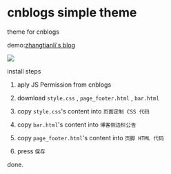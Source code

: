 # cnblogs simple theme

theme for cnblogs

demo:[zhangtianli's blog](https://www.cnblogs.com/zhangtianli/)

![](https://s2.ax1x.com/2020/01/26/1nZUFf.jpg)

install steps

1. aply JS Permission from cnblogs

2. download `style.css` , `page_footer.html` , `bar.html`

3. copy `style.css`'s content into `页面定制 CSS 代码`

4. copy `bar.html`'s content into `博客侧边栏公告`

5. copy `page_footer.html`'s content into `页脚 HTML 代码`

6. press `保存`

done.
